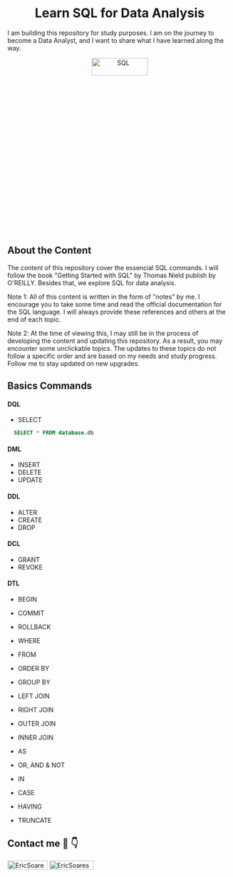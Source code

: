 <h1 align="center"> Learn SQL for Data Analysis </h1>

I am building this repository for study purposes. I am on the journey to become a Data Analyst, and I want to share what I have learned along the way.

<p align="center"> <img src="https://www.dataquest.io/wp-content/uploads/2021/11/why-sql-consumes-so-much-memory-header.webp" alt="SQL" width="50%" height="10%"/> </a> </p>

## About the Content

The content of this repository cover the essencial SQL commands. I will follow the book "Getting Started with SQL" by Thomas Nield publish by O'REILLY. Besides that, we explore SQL for data analysis.

Note 1: All of this content is written in the form of "notes" by me. I encourage you to take some time and read the official documentation for the SQL language. I will always provide these references and others at the end of each topic.

Note 2: At the time of viewing this, I may still be in the process of developing the content and updating this repository. As a result, you may encounter some unclickable topics. The updates to these topics do not follow a specific order and are based on my needs and study progress. Follow me to stay updated on new upgrades.

## Basics Commands

#### DQL

- SELECT

```sql
  SELECT * FROM database.db 
```

#### DML

- INSERT
- DELETE 
- UPDATE

#### DDL

- ALTER 
- CREATE
- DROP

#### DCL

- GRANT 
- REVOKE

#### DTL

- BEGIN
- COMMIT 
- ROLLBACK



- WHERE 
- FROM
- ORDER BY
- GROUP BY
- LEFT JOIN
- RIGHT JOIN
- OUTER JOIN
- INNER JOIN
- AS
- OR, AND & NOT
- IN
- CASE
- HAVING
- TRUNCATE



## Contact me 🔗 👇 

<a href="https://github.com/soareseric/" target="blank"><img align="center" src="https://img.shields.io/github/followers/soareseric?label=Follow&style=social&link=https://github.com/soareseric/" alt="EricSoares" height="20" width="90" /></a>
<a href="https://www.linkedin.com/in/eric-soares-maciel" target="blank"><img align="center" src="https://img.shields.io/badge/-EricSoares-blue?style=flat-square&logo=Linkedin&logoColor=white&link=https://www.linkedin.com/in/eric-soares-maciel/" alt="EricSoares" height="20" width="100" /></a>
